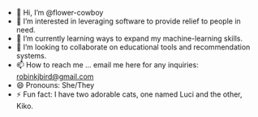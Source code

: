 - 👋 Hi, I’m @flower-cowboy
- 👀 I’m interested in leveraging software to provide relief to people in need. 
- 🌱 I’m currently learning ways to expand my machine-learning skills.
- 💞️ I’m looking to collaborate on educational tools and recommendation systems. 
- 📫 How to reach me ... email me here for any inquiries: robinkjbird@gmail.com
- 😄 Pronouns: She/They 
- ⚡ Fun fact: I have two adorable cats, one named Luci and the other, Kiko.

<!---
flower-cowboy/flower-cowboy is a ✨ special ✨ repository because its `README.md` (this file) appears on your GitHub profile.
You can click the Preview link to take a look at your changes.
--->
